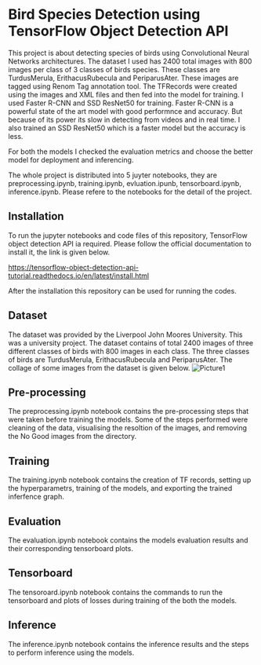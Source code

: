 # Bird Species Detection using TensorFlow Object Detection API
This project is about detecting species of birds using Convolutional Neural Networks architectures. The dataset I used has 2400 total images with 800 images per class of 3 classes of birds species. These classes are TurdusMerula, ErithacusRubecula and PeriparusAter. These images are tagged using Renom Tag annotation tool. The TFRecords were created using the images and XML files and then fed into the model for training. I used Faster R-CNN and SSD ResNet50 for training. Faster R-CNN is a powerful state of the art model with good performnce and accuracy. But because of its power its slow in detecting from videos and in real time. I also trained an SSD ResNet50 which is a faster model but the accuracy is less. 

For both the models I checked the evaluation metrics and choose the better model for deployment and inferencing.

The whole project is distributed into 5 juyter notebooks, they are preprocessing.ipynb, training.ipynb, evluation.ipunb, tensorboard.ipynb, inference.ipynb. Please refere to the notebooks for the detail of the project. 

## Installation
To run the jupyter notebooks and code files of this repository, TensorFlow object detection API ia required. Please follow the official documentation to install it, the link is given below. 

https://tensorflow-object-detection-api-tutorial.readthedocs.io/en/latest/install.html

After the installation this repository can be used for running the codes.

## Dataset
The dataset was provided by the Liverpool John Moores University. This was a university project. The dataset contains of total 2400 images of three different classes of birds with 800 images in each class. The three classes of birds are TurdusMerula, ErithacusRubecula and PeriparusAter. The collage of some images from the dataset is given below.
![Picture1](https://user-images.githubusercontent.com/30217266/194096203-94c174bd-151c-4203-9f57-a0b3baadfce1.jpg)

## Pre-processing
The preprocessing.ipynb notebook contains the pre-processing steps that were taken before training the models. Some of the steps performed were cleaning of the data, visualising the resoltion of the images, and removing the No Good images from the directory.

## Training
The training.ipynb notebook contains the creation of TF records, setting up the hyperparametrs, training of the models, and exporting the trained inferfence graph. 

## Evaluation
The evaluation.ipynb notebook contains the models evaluation results and their corresponding tensorboard plots. 

## Tensorboard
The tensoroard.ipynb notebook contains the commands to run the tensorboard and plots of losses during training of the both the models. 

## Inference
The inference.ipynb notebook contains the inference results and the steps to perform inference using the models. 
